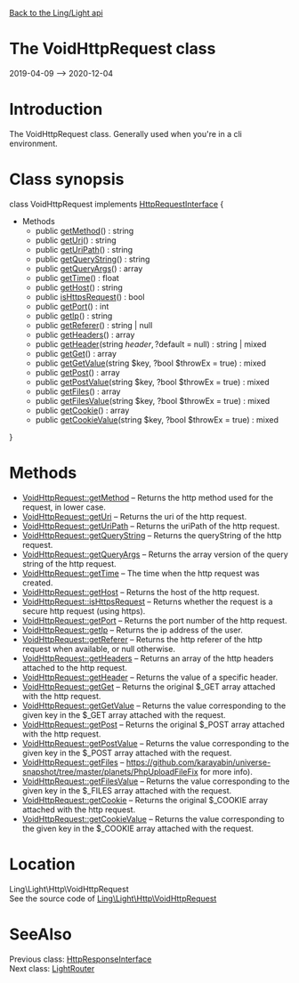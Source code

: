 [Back to the Ling/Light api](https://github.com/lingtalfi/Light/blob/master/doc/api/Ling/Light.md)



The VoidHttpRequest class
================
2019-04-09 --> 2020-12-04






Introduction
============

The VoidHttpRequest class.
Generally used when you're in a cli environment.



Class synopsis
==============


class <span class="pl-k">VoidHttpRequest</span> implements [HttpRequestInterface](https://github.com/lingtalfi/Light/blob/master/doc/api/Ling/Light/Http/HttpRequestInterface.md) {

- Methods
    - public [getMethod](https://github.com/lingtalfi/Light/blob/master/doc/api/Ling/Light/Http/VoidHttpRequest/getMethod.md)() : string
    - public [getUri](https://github.com/lingtalfi/Light/blob/master/doc/api/Ling/Light/Http/VoidHttpRequest/getUri.md)() : string
    - public [getUriPath](https://github.com/lingtalfi/Light/blob/master/doc/api/Ling/Light/Http/VoidHttpRequest/getUriPath.md)() : string
    - public [getQueryString](https://github.com/lingtalfi/Light/blob/master/doc/api/Ling/Light/Http/VoidHttpRequest/getQueryString.md)() : string
    - public [getQueryArgs](https://github.com/lingtalfi/Light/blob/master/doc/api/Ling/Light/Http/VoidHttpRequest/getQueryArgs.md)() : array
    - public [getTime](https://github.com/lingtalfi/Light/blob/master/doc/api/Ling/Light/Http/VoidHttpRequest/getTime.md)() : float
    - public [getHost](https://github.com/lingtalfi/Light/blob/master/doc/api/Ling/Light/Http/VoidHttpRequest/getHost.md)() : string
    - public [isHttpsRequest](https://github.com/lingtalfi/Light/blob/master/doc/api/Ling/Light/Http/VoidHttpRequest/isHttpsRequest.md)() : bool
    - public [getPort](https://github.com/lingtalfi/Light/blob/master/doc/api/Ling/Light/Http/VoidHttpRequest/getPort.md)() : int
    - public [getIp](https://github.com/lingtalfi/Light/blob/master/doc/api/Ling/Light/Http/VoidHttpRequest/getIp.md)() : string
    - public [getReferer](https://github.com/lingtalfi/Light/blob/master/doc/api/Ling/Light/Http/VoidHttpRequest/getReferer.md)() : string | null
    - public [getHeaders](https://github.com/lingtalfi/Light/blob/master/doc/api/Ling/Light/Http/VoidHttpRequest/getHeaders.md)() : array
    - public [getHeader](https://github.com/lingtalfi/Light/blob/master/doc/api/Ling/Light/Http/VoidHttpRequest/getHeader.md)(string $header, ?$default = null) : string | mixed
    - public [getGet](https://github.com/lingtalfi/Light/blob/master/doc/api/Ling/Light/Http/VoidHttpRequest/getGet.md)() : array
    - public [getGetValue](https://github.com/lingtalfi/Light/blob/master/doc/api/Ling/Light/Http/VoidHttpRequest/getGetValue.md)(string $key, ?bool $throwEx = true) : mixed
    - public [getPost](https://github.com/lingtalfi/Light/blob/master/doc/api/Ling/Light/Http/VoidHttpRequest/getPost.md)() : array
    - public [getPostValue](https://github.com/lingtalfi/Light/blob/master/doc/api/Ling/Light/Http/VoidHttpRequest/getPostValue.md)(string $key, ?bool $throwEx = true) : mixed
    - public [getFiles](https://github.com/lingtalfi/Light/blob/master/doc/api/Ling/Light/Http/VoidHttpRequest/getFiles.md)() : array
    - public [getFilesValue](https://github.com/lingtalfi/Light/blob/master/doc/api/Ling/Light/Http/VoidHttpRequest/getFilesValue.md)(string $key, ?bool $throwEx = true) : mixed
    - public [getCookie](https://github.com/lingtalfi/Light/blob/master/doc/api/Ling/Light/Http/VoidHttpRequest/getCookie.md)() : array
    - public [getCookieValue](https://github.com/lingtalfi/Light/blob/master/doc/api/Ling/Light/Http/VoidHttpRequest/getCookieValue.md)(string $key, ?bool $throwEx = true) : mixed

}






Methods
==============

- [VoidHttpRequest::getMethod](https://github.com/lingtalfi/Light/blob/master/doc/api/Ling/Light/Http/VoidHttpRequest/getMethod.md) &ndash; Returns the http method used for the request, in lower case.
- [VoidHttpRequest::getUri](https://github.com/lingtalfi/Light/blob/master/doc/api/Ling/Light/Http/VoidHttpRequest/getUri.md) &ndash; Returns the uri of the http request.
- [VoidHttpRequest::getUriPath](https://github.com/lingtalfi/Light/blob/master/doc/api/Ling/Light/Http/VoidHttpRequest/getUriPath.md) &ndash; Returns the uriPath of the http request.
- [VoidHttpRequest::getQueryString](https://github.com/lingtalfi/Light/blob/master/doc/api/Ling/Light/Http/VoidHttpRequest/getQueryString.md) &ndash; Returns the queryString of the http request.
- [VoidHttpRequest::getQueryArgs](https://github.com/lingtalfi/Light/blob/master/doc/api/Ling/Light/Http/VoidHttpRequest/getQueryArgs.md) &ndash; Returns the array version of the query string of the http request.
- [VoidHttpRequest::getTime](https://github.com/lingtalfi/Light/blob/master/doc/api/Ling/Light/Http/VoidHttpRequest/getTime.md) &ndash; The time when the http request was created.
- [VoidHttpRequest::getHost](https://github.com/lingtalfi/Light/blob/master/doc/api/Ling/Light/Http/VoidHttpRequest/getHost.md) &ndash; Returns the host of the http request.
- [VoidHttpRequest::isHttpsRequest](https://github.com/lingtalfi/Light/blob/master/doc/api/Ling/Light/Http/VoidHttpRequest/isHttpsRequest.md) &ndash; Returns whether the request is a secure http request (using https).
- [VoidHttpRequest::getPort](https://github.com/lingtalfi/Light/blob/master/doc/api/Ling/Light/Http/VoidHttpRequest/getPort.md) &ndash; Returns the port number of the http request.
- [VoidHttpRequest::getIp](https://github.com/lingtalfi/Light/blob/master/doc/api/Ling/Light/Http/VoidHttpRequest/getIp.md) &ndash; Returns the ip address of the user.
- [VoidHttpRequest::getReferer](https://github.com/lingtalfi/Light/blob/master/doc/api/Ling/Light/Http/VoidHttpRequest/getReferer.md) &ndash; Returns the http referer of the http request when available, or null otherwise.
- [VoidHttpRequest::getHeaders](https://github.com/lingtalfi/Light/blob/master/doc/api/Ling/Light/Http/VoidHttpRequest/getHeaders.md) &ndash; Returns an array of the http headers attached to the http request.
- [VoidHttpRequest::getHeader](https://github.com/lingtalfi/Light/blob/master/doc/api/Ling/Light/Http/VoidHttpRequest/getHeader.md) &ndash; Returns the value of a specific header.
- [VoidHttpRequest::getGet](https://github.com/lingtalfi/Light/blob/master/doc/api/Ling/Light/Http/VoidHttpRequest/getGet.md) &ndash; Returns the original $_GET array attached with the http request.
- [VoidHttpRequest::getGetValue](https://github.com/lingtalfi/Light/blob/master/doc/api/Ling/Light/Http/VoidHttpRequest/getGetValue.md) &ndash; Returns the value corresponding to the given key in the $_GET array attached with the request.
- [VoidHttpRequest::getPost](https://github.com/lingtalfi/Light/blob/master/doc/api/Ling/Light/Http/VoidHttpRequest/getPost.md) &ndash; Returns the original $_POST array attached with the http request.
- [VoidHttpRequest::getPostValue](https://github.com/lingtalfi/Light/blob/master/doc/api/Ling/Light/Http/VoidHttpRequest/getPostValue.md) &ndash; Returns the value corresponding to the given key in the $_POST array attached with the request.
- [VoidHttpRequest::getFiles](https://github.com/lingtalfi/Light/blob/master/doc/api/Ling/Light/Http/VoidHttpRequest/getFiles.md) &ndash; https://github.com/karayabin/universe-snapshot/tree/master/planets/PhpUploadFileFix for more info).
- [VoidHttpRequest::getFilesValue](https://github.com/lingtalfi/Light/blob/master/doc/api/Ling/Light/Http/VoidHttpRequest/getFilesValue.md) &ndash; Returns the value corresponding to the given key in the $_FILES array attached with the request.
- [VoidHttpRequest::getCookie](https://github.com/lingtalfi/Light/blob/master/doc/api/Ling/Light/Http/VoidHttpRequest/getCookie.md) &ndash; Returns the original $_COOKIE array attached with the http request.
- [VoidHttpRequest::getCookieValue](https://github.com/lingtalfi/Light/blob/master/doc/api/Ling/Light/Http/VoidHttpRequest/getCookieValue.md) &ndash; Returns the value corresponding to the given key in the $_COOKIE array attached with the request.





Location
=============
Ling\Light\Http\VoidHttpRequest<br>
See the source code of [Ling\Light\Http\VoidHttpRequest](https://github.com/lingtalfi/Light/blob/master/Http/VoidHttpRequest.php)



SeeAlso
==============
Previous class: [HttpResponseInterface](https://github.com/lingtalfi/Light/blob/master/doc/api/Ling/Light/Http/HttpResponseInterface.md)<br>Next class: [LightRouter](https://github.com/lingtalfi/Light/blob/master/doc/api/Ling/Light/Router/LightRouter.md)<br>
